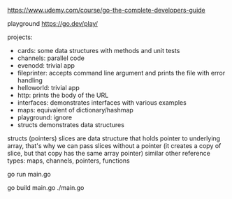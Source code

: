 https://www.udemy.com/course/go-the-complete-developers-guide

playground https://go.dev/play/

projects:

- cards: some data structures with methods and unit tests
- channels: parallel code
- evenodd: trivial app
- fileprinter: accepts command line argument and prints the file with error handling
- helloworld: trivial app
- http: prints the body of the URL
- interfaces: demonstrates interfaces with various examples
- maps: equivalent of dictionary/hashmap
- playground: ignore
- structs demonstrates data structures

structs (pointers) slices are data structure that holds pointer to underlying array, that's why we can pass slices without a pointer (it creates a copy of slice, but that copy has the same array pointer)
similar other reference types: maps, channels, pointers, functions

go run main.go

go build main.go 
./main.go